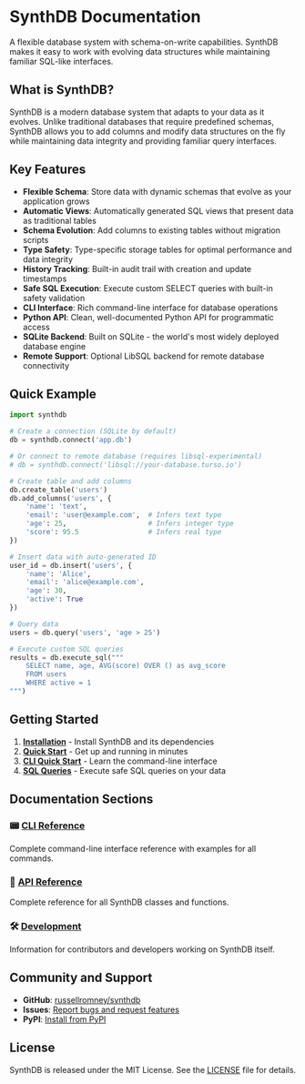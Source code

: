 # SynthDB Documentation

A flexible database system with schema-on-write capabilities. SynthDB makes it easy to work with evolving data structures while maintaining familiar SQL-like interfaces.

## What is SynthDB?

SynthDB is a modern database system that adapts to your data as it evolves. Unlike traditional databases that require predefined schemas, SynthDB allows you to add columns and modify data structures on the fly while maintaining data integrity and providing familiar query interfaces.

## Key Features

- **Flexible Schema**: Store data with dynamic schemas that evolve as your application grows
- **Automatic Views**: Automatically generated SQL views that present data as traditional tables
- **Schema Evolution**: Add columns to existing tables without migration scripts
- **Type Safety**: Type-specific storage tables for optimal performance and data integrity
- **History Tracking**: Built-in audit trail with creation and update timestamps
- **Safe SQL Execution**: Execute custom SELECT queries with built-in safety validation
- **CLI Interface**: Rich command-line interface for database operations
- **Python API**: Clean, well-documented Python API for programmatic access
- **SQLite Backend**: Built on SQLite - the world's most widely deployed database engine
- **Remote Support**: Optional LibSQL backend for remote database connectivity

## Quick Example

```python
import synthdb

# Create a connection (SQLite by default)
db = synthdb.connect('app.db')

# Or connect to remote database (requires libsql-experimental)
# db = synthdb.connect('libsql://your-database.turso.io')

# Create table and add columns
db.create_table('users')
db.add_columns('users', {
    'name': 'text',
    'email': 'user@example.com',  # Infers text type
    'age': 25,                    # Infers integer type
    'score': 95.5                 # Infers real type
})

# Insert data with auto-generated ID
user_id = db.insert('users', {
    'name': 'Alice',
    'email': 'alice@example.com',
    'age': 30,
    'active': True
})

# Query data
users = db.query('users', 'age > 25')

# Execute custom SQL queries
results = db.execute_sql("""
    SELECT name, age, AVG(score) OVER () as avg_score
    FROM users
    WHERE active = 1
""")
```

## Getting Started

1. **[Installation](getting-started/installation.md)** - Install SynthDB and its dependencies
2. **[Quick Start](getting-started/quickstart.md)** - Get up and running in minutes
3. **[CLI Quick Start](getting-started/cli-quickstart.md)** - Learn the command-line interface
4. **[SQL Queries](getting-started/sql-queries.md)** - Execute safe SQL queries on your data

## Documentation Sections

### 📟 [CLI Reference](cli-reference.md)
Complete command-line interface reference with examples for all commands.

### 🔧 [API Reference](api/connection.md)
Complete reference for all SynthDB classes and functions.

### 🛠️ [Development](development/feature-proposals.md)
Information for contributors and developers working on SynthDB itself.

## Community and Support

- **GitHub**: [russellromney/synthdb](https://github.com/russellromney/synthdb)
- **Issues**: [Report bugs and request features](https://github.com/russellromney/synthdb/issues)
- **PyPI**: [Install from PyPI](https://pypi.org/project/synthdb/)

## License

SynthDB is released under the MIT License. See the [LICENSE](https://github.com/russellromney/synthdb/blob/main/LICENSE) file for details.
